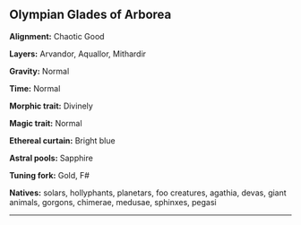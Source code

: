﻿## Olympian Glades of Arborea

**Alignment:** Chaotic Good

**Layers:** Arvandor, Aquallor, Mithardir

**Gravity:** Normal

**Time:** Normal

**Morphic trait:** Divinely

**Magic trait:** Normal

**Ethereal curtain:** Bright blue

**Astral pools:** Sapphire

**Tuning fork:** Gold, F#

**Natives:** solars, hollyphants, planetars, foo creatures, agathia, devas, giant animals, gorgons, chimerae, medusae, sphinxes, pegasi

---

